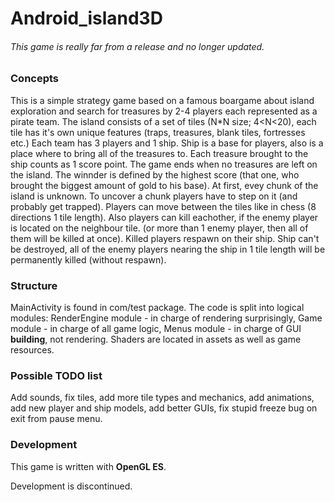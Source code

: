 # Android_island3D
###### *This game is really far from a release and no longer updated.*

### Concepts
This is a simple strategy game based on a famous boargame about island exploration and search for treasures by 2-4 players each represented as a pirate team.
The island consists of a set of tiles (N*N size; 4<N<20), each tile has it's own unique features (traps, treasures, blank tiles, fortresses etc.) Each team has 3 players and 1 ship. Ship
is a base for players, also is a place where to bring all of the treasures to. Each treasure brought to the ship counts as 1 score point. The game ends when no treasures are left on
the island. The winnder is defined by the highest score (that one, who brought the biggest amount of gold to his base). 
At first, evey chunk of the island is unknown. To uncover a chunk players have to step on it (and probably get trapped). Players can move between the tiles like in chess (8 directions 1 tile length).
Also players can kill eachother, if the enemy player is located on the neighbour tile. (or more than 1 enemy player, then all of them will be killed at once). Killed players respawn on their ship.
Ship can't be destroyed, all of the enemy players nearing the ship in 1 tile length will be permanently killed (without respawn). 

### Structure
MainActivity is found in com/test package. The code is split into logical modules: RenderEngine module - in charge of rendering surprisingly, Game module - in charge of all game logic,
Menus module - in charge of GUI **building**, not rendering. Shaders are located in assets as well as game resources.

### Possible **TODO** list
Add sounds, fix tiles, add more tile types and mechanics, add animations, add new player and ship models, add better GUIs, fix stupid freeze bug on exit from pause menu.

### Development
This game is written with **OpenGL ES**.

Development is discontinued.
